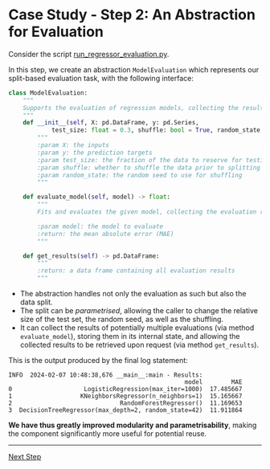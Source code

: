 # Case Study - Step 2: An Abstraction for Evaluation

Consider the script [run_regressor_evaluation.py](run_regressor_evaluation.py).

In this step, we create an abstraction `ModelEvaluation` which represents our split-based evaluation task, with the following interface:

```python
class ModelEvaluation:
    """
    Supports the evaluation of regression models, collecting the results.
    """
    def __init__(self, X: pd.DataFrame, y: pd.Series,
            test_size: float = 0.3, shuffle: bool = True, random_state: int = 42):
        """
        :param X: the inputs
        :param y: the prediction targets
        :param test_size: the fraction of the data to reserve for testing
        :param shuffle: whether to shuffle the data prior to splitting
        :param random_state: the random seed to use for shuffling
        """

    def evaluate_model(self, model) -> float:
        """
        Fits and evaluates the given model, collecting the evaluation results.

        :param model: the model to evaluate
        :return: the mean absolute error (MAE)
        """

    def get_results(self) -> pd.DataFrame:
        """
        :return: a data frame containing all evaluation results
        """
```

 * The abstraction handles not only the evaluation as such but also the data split.
 * The split can be *parametrised*, allowing the caller to change the relative size of the test set, the random seed, as well as the shuffling.
 * It can collect the results of potentially multiple evaluations (via method `evaluate_model`), storing them in its internal state,
and allowing the collected results to be retrieved upon request (via method `get_results`).

This is the output produced by the final log statement:

```
INFO  2024-02-07 10:48:38,676 __main__:main - Results:
                                                 model        MAE
0                    LogisticRegression(max_iter=1000)  17.485667
1                   KNeighborsRegressor(n_neighbors=1)  15.165667
2                              RandomForestRegressor()  11.169653
3  DecisionTreeRegressor(max_depth=2, random_state=42)  11.911864
```

**We have thus greatly improved modularity and parametrisability**, making the component significantly more useful for potential reuse.

<hr>

[Next Step](../02d-case-study-3-metric-abstraction/README.md)
